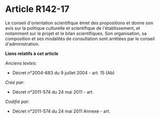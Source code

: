 # Article R142-17

Le conseil d'orientation scientifique émet des propositions et donne son avis sur la politique culturelle et scientifique de
l'établissement, et notamment sur le projet et le bilan scientifiques. Son organisation, sa composition et ses modalités de
consultation sont arrêtées par le conseil d'administration.

**Liens relatifs à cet article**

_Anciens textes_:

  - Décret n°2004-683 du 9 juillet 2004 - art. 15 (Ab)

_Créé par_:

  - Décret n°2011-574 du 24 mai 2011  - art.

_Codifié par_:

  - Décret n°2011-574 du 24 mai 2011 Annexe - art.

